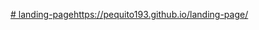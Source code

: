 [# landing-page](https://pequito193.github.io/landing-page/)https://pequito193.github.io/landing-page/
